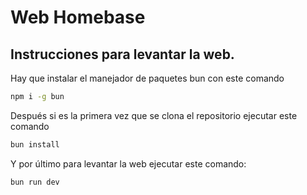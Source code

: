 # Web Homebase

## Instrucciones para levantar la web.

Hay que instalar el manejador de paquetes bun con este comando

```sh
npm i -g bun
```
Después si es la primera vez que se clona el repositorio ejecutar este comando

```sh
bun install
```

Y por último para levantar la web ejecutar este comando:

```sh
bun run dev
```
